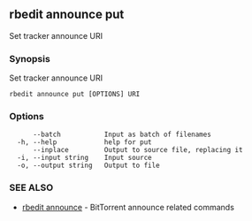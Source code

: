 ## rbedit announce put

Set tracker announce URI

### Synopsis


Set tracker announce URI

```
rbedit announce put [OPTIONS] URI
```

### Options

```
      --batch           Input as batch of filenames
  -h, --help            help for put
      --inplace         Output to source file, replacing it
  -i, --input string    Input source
  -o, --output string   Output to file
```

### SEE ALSO

* [rbedit announce](rbedit_announce.md)	 - BitTorrent announce related commands

